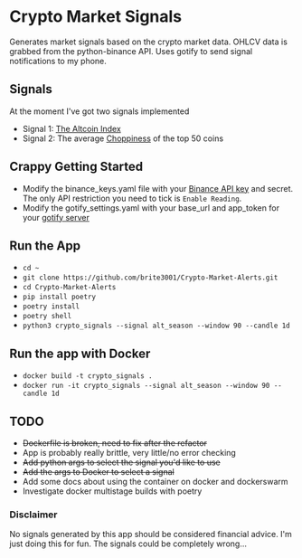 # Crypto Market Signals
Generates market signals based on the crypto market data. OHLCV data is grabbed from the python-binance API. Uses gotify to send signal notifications to my phone.


## Signals
At the moment I've got two signals implemented
- Signal 1: [The Altcoin Index](https://www.blockchaincenter.net/en/altcoin-season-index/)
- Signal 2: The average [Choppiness](https://www.tradingview.com/support/solutions/43000501980-choppiness-index-chop/) of the top 50 coins


## Crappy Getting Started
- Modify the binance_keys.yaml file with your [Binance API key](https://www.binance.com/en/support/faq/how-to-create-api-keys-on-binance-360002502072) and secret. The only API restriction you need to tick is `Enable Reading`.
- Modify the gotify_settings.yaml with your base_url and app_token for your [gotify server](https://gotify.net/docs/install)

## Run the App
- `cd ~`
- `git clone https://github.com/brite3001/Crypto-Market-Alerts.git`
- `cd Crypto-Market-Alerts`
- `pip install poetry`
- `poetry install`
- `poetry shell`
- `python3 crypto_signals --signal alt_season --window 90 --candle 1d`

## Run the app with Docker
- `docker build -t crypto_signals .`
- `docker run -it crypto_signals --signal alt_season --window 90 --candle 1d`

## TODO
- ~~Dockerfile is broken, need to fix after the refactor~~
- App is probably really brittle, very little/no error checking
- ~~Add python args to select the signal you'd like to use~~
- ~~Add the args to Docker to select a signal~~
- Add some docs about using the container on docker and dockerswarm
- Investigate docker multistage builds with poetry

### Disclaimer
No signals generated by this app should be considered financial advice. I'm just doing this for fun. The signals could be completely wrong...